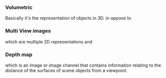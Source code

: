 ### Volumetric
Basically it's the representation of objects in 3D.
in oppose to 
### Multi View images 
which are multiple 2D representations
and 
### Depth map
which is an image or image channel that contains information relating to the distance of the surfaces of scene objects from a viewpoint.

